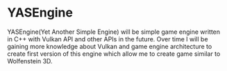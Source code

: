 # YASEngine
YASEngine(Yet Another Simple Engine) will be simple game engine written in C++ with Vulkan API and other APIs in the future. Over time I will be gaining more knowledge about Vulkan and game engine architecture to create first version of this engine which allow me to create game similar to Wolfenstein 3D.
